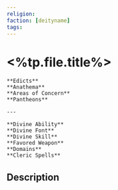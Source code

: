 ```yaml
---
religion: 
faction: [deityname]
tags: 
---
```

# <%tp.file.title%>

```ad-deity
**Edicts**
**Anathema**
**Areas of Concern**
**Pantheons**

---

**Divine Ability**
**Divine Font**
**Divine Skill**
**Favored Weapon**
**Domains**
**Cleric Spells** 
```

## Description

